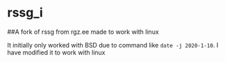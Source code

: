 # rssg_i
##A fork of rssg from rgz.ee made to work with linux

It initially only worked with BSD due to command like `date -j 2020-1-10`. I have modified it to work with linux
